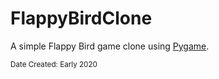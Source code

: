 # FlappyBirdClone
A simple Flappy Bird game clone using [Pygame](https://www.pygame.org/).

<sub>Date Created: Early 2020</sub>
